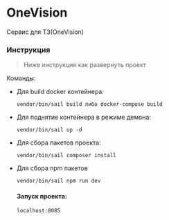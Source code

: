 # OneVision

Сервис для ТЗ(OneVision)

### Инструкция

> Ниже инструкция как развернуть проект

Команды:

- Для build docker контейнера:
    ```shell
    vendor/bin/sail build либо docker-compose build
    ```

- Для поднятие контейнера в режиме демона:
    ```shell
    vendor/bin/sail up -d
    ```
- Для сбора пакетов проекта:
    ```shell
    vendor/bin/sail composer install
    ```
  
- Для сбора npm пакетов
    ```shell
    vendor/bin/sail npm run dev
    ```
  #### Запуск проекта:

    ```shell
    localhost:8085
    ```